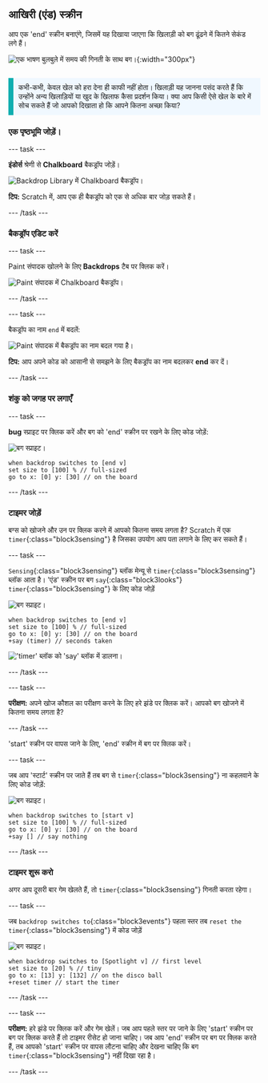 ## आखिरी (एंड) स्क्रीन

<div style="display: flex; flex-wrap: wrap">
<div style="flex-basis: 200px; flex-grow: 1; margin-right: 15px;">
आप एक 'end' स्क्रीन बनाएंगे, जिसमें यह दिखाया जाएगा कि खिलाड़ी को बग ढूंढने में कितने सेकंड लगे हैं। 
</div>
<div>

![एक भाषण बुलबुले में समय की गिनती के साथ बग।](images/end-screen.png){:width="300px"}

</div>
</div>

<p style="border-left: solid; border-width:10px; border-color: #0faeb0; background-color: aliceblue; padding: 10px;">
कभी-कभी, केवल खेल को हरा देना ही काफी नहीं होता। खिलाड़ी यह जानना पसंद करते हैं कि उन्होंने अन्य खिलाड़ियों या खुद के खिलाफ कैसा प्रदर्शन किया। क्या आप किसी ऐसे खेल के बारे में सोच सकते हैं जो आपको दिखाता हो कि आपने कितना अच्छा किया?</p>

### एक पृष्ठभूमि जोड़ें।

--- task ---

**इंडोर्स** श्रेणी से **Chalkboard** बैकड्रॉप जोड़ें।

![Backdrop Library में Chalkboard बैकड्रॉप।](images/chalkboard.png)

**टिप:** Scratch में, आप एक ही बैकड्रॉप को एक से अधिक बार जोड़ सकते हैं।

--- /task ---

### बैकड्रॉप एडिट करें

--- task ---

Paint संपादक खोलने के लिए **Backdrops** टैब पर क्लिक करें।

![Paint संपादक में Chalkboard बैकड्रॉप।](images/chalkboard2-paint.png)

--- /task ---

--- task ---

बैकड्रॉप का नाम `end` में बदलें:

![Paint संपादक में बैकड्रॉप का नाम बदल गया है।](images/end-screen-name.png)

**टिप:** आप अपने कोड को आसानी से समझने के लिए बैकड्रॉप का नाम बदलकर **end** कर दें।

--- /task ---

### शंकु को जगह पर लगाएँ

--- task ---

**bug** स्प्राइट पर क्लिक करें और बग को 'end' स्क्रीन पर रखने के लिए कोड जोड़ें:

![बग स्प्राइट।](images/bug-sprite.png)

```blocks3
when backdrop switches to [end v]
set size to [100] % // full-sized
go to x: [0] y: [30] // on the board
```

--- /task ---

### टाइमर जोड़ें

बग्स को खोजने और उन पर क्लिक करने में आपको कितना समय लगता है? Scratch में एक `timer`{:class="block3sensing"} है जिसका उपयोग आप पता लगाने के लिए कर सकते हैं।

--- task ---

`Sensing`{:class="block3sensing"} ब्लॉक मेन्यू से `timer`{:class="block3sensing"} ब्लॉक आता है। 'एंड' स्क्रीन पर बग `say`{:class="block3looks"} `timer`{:class="block3sensing"} के लिए कोड जोड़ें

![बग स्प्राइट।](images/bug-sprite.png)

```blocks3
when backdrop switches to [end v]
set size to [100] % // full-sized
go to x: [0] y: [30] // on the board
+say (timer) // seconds taken
```

!['timer' ब्लॉक को 'say' ब्लॉक में डालना।](images/inserting-blocks.gif)

--- /task ---

--- task ---

**परीक्षण:** अपने खोज कौशल का परीक्षण करने के लिए हरे झंडे पर क्लिक करें। आपको बग खोजने में कितना समय लगता है?

--- /task ---

'start' स्क्रीन पर वापस जाने के लिए, 'end' स्क्रीन में बग पर क्लिक करें।

--- task ---

जब आप 'स्टार्ट' स्क्रीन पर जाते हैं तब बग से `timer`{:class="block3sensing"} ना कहलवाने के लिए कोड जोड़ें:

![बग स्प्राइट।](images/bug-sprite.png)

```blocks3
when backdrop switches to [start v]
set size to [100] % // full-sized
go to x: [0] y: [30] // on the board
+say [] // say nothing
```

--- /task ---

### टाइमर शुरू करो

अगर आप दूसरी बार गेम खेलते हैं, तो `timer`{:class="block3sensing"} गिनती करता रहेगा।

--- task ---

जब `backdrop switches to`{:class="block3events"} पहला स्तर तब `reset the timer`{:class="block3sensing"} में कोड जोड़ें

![बग स्प्राइट।](images/bug-sprite.png)

```blocks3
when backdrop switches to [Spotlight v] // first level
set size to [20] % // tiny
go to x: [13] y: [132] // on the disco ball
+reset timer // start the timer
```

--- /task ---

--- task ---

**परीक्षण:** हरे झंडे पर क्लिक करें और गेम खेलें। जब आप पहले स्तर पर जाने के लिए 'start' स्क्रीन पर बग पर क्लिक करते हैं तो टाइमर रीसेट हो जाना चाहिए। जब आप 'end' स्क्रीन पर बग पर क्लिक करते हैं, तब आपको 'start' स्क्रीन पर वापस लौटना चाहिए और देखना चाहिए कि बग `timer`{:class="block3sensing"} नहीं दिखा रहा है।

--- /task ---


